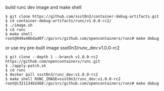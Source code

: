 build runc dev image and make shell

```
$ git clone https://github.com/ssst0n3/container-debug-artifacts.git
$ cd container-debug-artifacts/runc/v1.0.0-rc2/
$ ./image.sh
$ cd runc
$ make shell
root@949a40bdad0f:/go/src/github.com/opencontainers/runc# make debug
```

or use my pre-built image ssst0n3/runc_dev:v1.0.0-rc2

```
$ git clone --depth 1 --branch v1.0.0-rc2 https://github.com/opencontainers/runc.git
$ ./apply-patch.sh
$ cd runc
$ docker pull ssst0n3/runc_dev:v1.0.0-rc2
$ make shell RUNC_IMAGE=ssst0n3/runc_dev:v1.0.0-rc2
root@c321134b2d68:/go/src/github.com/opencontainers/runc# make debug
```
